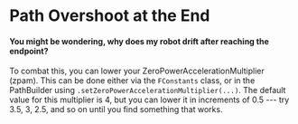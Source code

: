 # Path Overshoot at the End
#### You might be wondering, why does my robot drift after reaching the endpoint? 

To combat this, you can lower your ZeroPowerAccelerationMultiplier (zpam). This can be done either via the ``FConstants`` class, or in the PathBuilder using ``.setZeroPowerAccelerationMultiplier(...)``. The default value for this multiplier is 4, but you can lower it in increments of 0.5 --- try 3.5, 3, 2.5, and so on until you find something that works.
